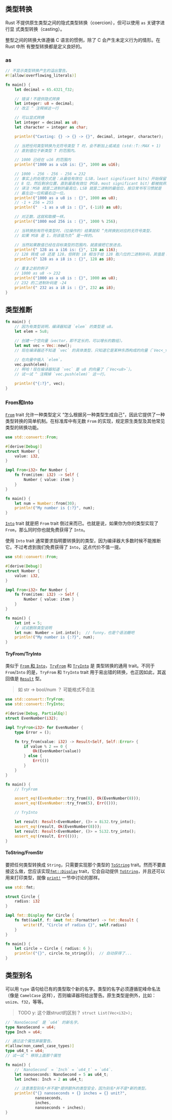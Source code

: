 

## 类型转换



Rust 不提供原生类型之间的隐式类型转换（coercion），但可以使用 `as` 关键字进行显 式类型转换（casting）。

整型之间的转换大体遵循 C 语言的惯例，除了 C 会产生未定义行为的情形。在 Rust 中所 有整型转换都是定义良好的。



### as



```rust
// 不显示类型转换产生的溢出警告。
#![allow(overflowing_literals)]

fn main() {
    let decimal = 65.4321_f32;

    // 错误！不提供隐式转换
    let integer: u8 = decimal;
    // 改正 ^ 注释掉这一行

    // 可以显式转换
    let integer = decimal as u8;
    let character = integer as char;

    println!("Casting: {} -> {} -> {}", decimal, integer, character);

    // 当把任何类型转换为无符号类型 T 时，会不断加上或减去 (std::T::MAX + 1)
    // 直到值位于新类型 T 的范围内。

    // 1000 已经在 u16 的范围内
    println!("1000 as a u16 is: {}", 1000 as u16);

    // 1000 - 256 - 256 - 256 = 232
    // 事实上的处理方式是：从最低有效位（LSB，least significant bits）开始保留
    // 8 位，然后剩余位置，直到最高有效位（MSB，most significant bit）都被抛弃。
    // 译注：MSB 就是二进制的最高位，LSB 就是二进制的最低位，按日常书写习惯就是
    // 最左边一位和最右边一位。
    println!("1000 as a u8 is : {}", 1000 as u8);
    // -1 + 256 = 255
    println!("  -1 as a u8 is : {}", (-1i8) as u8);

    // 对正数，这就和取模一样。
    println!("1000 mod 256 is : {}", 1000 % 256);

    // 当转换到有符号类型时，（位操作的）结果就和 “先转换到对应的无符号类型，
    // 如果 MSB 是 1，则该值为负” 是一样的。

    // 当然如果数值已经在目标类型的范围内，就直接把它放进去。
    println!(" 128 as a i16 is: {}", 128 as i16);
    // 128 转成 u8 还是 128，但转到 i8 相当于给 128 取八位的二进制补码，其值是：
    println!(" 128 as a i8 is : {}", 128 as i8);

    // 重复之前的例子
    // 1000 as u8 -> 232
    println!("1000 as a u8 is : {}", 1000 as u8);
    // 232 的二进制补码是 -24
    println!(" 232 as a i8 is : {}", 232 as i8);
}

```



## 类型推断



```rust
fn main() {
    // 因为有类型说明，编译器知道 `elem` 的类型是 u8。
    let elem = 5u8;

    // 创建一个空向量（vector，即不定长的，可以增长的数组）。
    let mut vec = Vec::new();
    // 现在编译器还不知道 `vec` 的具体类型，只知道它是某种东西构成的向量（`Vec<_>`）
    
    // 在向量中插入 `elem`。
    vec.push(elem);
    // 啊哈！现在编译器知道 `vec` 是 u8 的向量了（`Vec<u8>`）。
    // 试一试 ^ 注释掉 `vec.push(elem)` 这一行。

    println!("{:?}", vec);
}

```



### From和Into

[`From`](https://rustwiki.org/zh-CN/std/convert/trait.From.html) trait 允许一种类型定义 “怎么根据另一种类型生成自己”，因此它提供了一种类型转换的简单机制。在标准库中有无数 `From` 的实现，规定原生类型及其他常见类型的转换功能。



```rust
use std::convert::From;

#[derive(Debug)]
struct Number {
    value: i32,
}

impl From<i32> for Number {
    fn from(item: i32) -> Self {
        Number { value: item }
    }
}

fn main() {
    let num = Number::from(30);
    println!("My number is {:?}", num);
}

```



[`Into`](https://rustwiki.org/zh-CN/std/convert/trait.Into.html) trait 就是把 `From` trait 倒过来而已。也就是说，如果你为你的类型实现了 `From`，那么同时你也就免费获得了 `Into`。

使用 `Into` trait 通常要求指明要转换到的类型，因为编译器大多数时候不能推断它。不过考虑到我们免费获得了 `Into`，这点代价不值一提。



```rust
use std::convert::From;

#[derive(Debug)]
struct Number {
    value: i32,
}

impl From<i32> for Number {
    fn from(item: i32) -> Self {
        Number { value: item }
    }
}

fn main() {
    let int = 5;
    // 试试删除类型说明
    let num: Number = int.into();  // funny，也是个语法糖吧
    println!("My number is {:?}", num);
}

```





#### TryFrom/TryInto

类似于 [`From` 和 `Into`](http://localhost:3000/conversion/from_into.html)，[`TryFrom`](https://rustwiki.org/zh-CN/std/convert/trait.TryFrom.html) 和 [`TryInto`](https://rustwiki.org/zh-CN/std/convert/trait.TryInto.html) 是 类型转换的通用 trait。不同于 `From`/`Into` 的是，`TryFrom` 和 `TryInto` trait 用于易出错的转换，也正因如此，其返回值是 [`Result`](https://rustwiki.org/zh-CN/std/result/enum.Result.html) 型。

> 如 str -> bool/num ？ 可能格式不合法



```rust
use std::convert::TryFrom;
use std::convert::TryInto;

#[derive(Debug, PartialEq)]
struct EvenNumber(i32);

impl TryFrom<i32> for EvenNumber {
    type Error = ();

    fn try_from(value: i32) -> Result<Self, Self::Error> {
        if value % 2 == 0 {
            Ok(EvenNumber(value))
        } else {
            Err(())
        }
    }
}

fn main() {
    // TryFrom

    assert_eq!(EvenNumber::try_from(8), Ok(EvenNumber(8)));
    assert_eq!(EvenNumber::try_from(5), Err(()));

    // TryInto

    let result: Result<EvenNumber, ()> = 8i32.try_into();
    assert_eq!(result, Ok(EvenNumber(8)));
    let result: Result<EvenNumber, ()> = 5i32.try_into();
    assert_eq!(result, Err(()));
}

```







#### ToString/FromStr

要把任何类型转换成 `String`，只需要实现那个类型的 [`ToString`](https://rustwiki.org/zh-CN/std/string/trait.ToString.html) trait。然而不要直接这么做，您应该实现[`fmt::Display`](https://rustwiki.org/zh-CN/std/fmt/trait.Display.html) trait，它会自动提供 [`ToString`](https://rustwiki.org/zh-CN/std/string/trait.ToString.html)，并且还可以用来打印类型，就像 [`print!`](http://localhost:3000/hello/print.html) 一节中讨论的那样。



```rust
use std::fmt;

struct Circle {
    radius: i32
}

impl fmt::Display for Circle {
    fn fmt(&self, f: &mut fmt::Formatter) -> fmt::Result {
        write!(f, "Circle of radius {}", self.radius)
    }
}

fn main() {
    let circle = Circle { radius: 6 };
    println!("{}", circle.to_string());  // 自动获得了...
}

```





## 类型别名



可以用 `type` 语句给已有的类型取个新的名字。类型的名字必须遵循驼峰命名法（像是 `CamelCase` 这样），否则编译器将给出警告。原生类型是例外，比如： `usize`、`f32`，等等。



> TODO y: 这个跟struct的区别？ `struct List(Vec<i32>);`



```rust
// `NanoSecond` 是 `u64` 的新名字。
type NanoSecond = u64;
type Inch = u64;

// 通过这个属性屏蔽警告。
#[allow(non_camel_case_types)]
type u64_t = u64;
// 试一试 ^ 移除上面那个属性

fn main() {
    // `NanoSecond` = `Inch` = `u64_t` = `u64`.
    let nanoseconds: NanoSecond = 5 as u64_t;
    let inches: Inch = 2 as u64_t;

    // 注意类型别名*并不能*提供额外的类型安全，因为别名*并不是*新的类型。
    println!("{} nanoseconds + {} inches = {} unit?",
             nanoseconds,
             inches,
             nanoseconds + inches);
}

```

